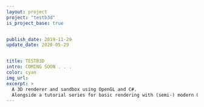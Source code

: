 ```yaml
---
layout: project
project: "testb3d"
is_project_base: true


publish_date: 2019-11-29
update_date: 2020-05-29


title: TESTB3D
intro: COMING SOON . . .
color: cyan
img_url:
excerpt: >
  A 3D renderer and sandbox using OpenGL and C#.
  Alongside a tutorial series for basic rendering with (semi-) modern OpenGL techniques.
---
```




